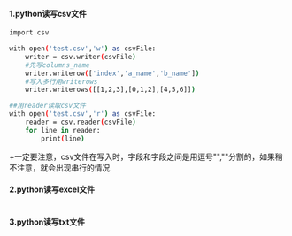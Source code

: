 #### 1.python读写csv文件
```bash
import csv

with open('test.csv','w') as csvFile:
    writer = csv.writer(csvFile)
    #先写columns_name
    writer.writerow(['index','a_name','b_name'])
    #写入多行用writerows
    writer.writerows([[1,2,3],[0,1,2],[4,5,6]])

##用reader读取csv文件
with open('test.csv','r') as csvFile:
    reader = csv.reader(csvFile)
    for line in reader:
        print(line)
```
+一定要注意，csv文件在写入时，字段和字段之间是用逗号"",""分割的，如果稍不注意，就会出现串行的情况

#### 2.python读写excel文件
```bash
```

#### 3.python读写txt文件
```bash
```
